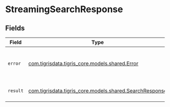 # StreamingSearchResponse


## Fields

| Field                                                                                            | Type                                                                                             | Required                                                                                         | Description                                                                                      |
| ------------------------------------------------------------------------------------------------ | ------------------------------------------------------------------------------------------------ | ------------------------------------------------------------------------------------------------ | ------------------------------------------------------------------------------------------------ |
| `error`                                                                                          | [com.tigrisdata.tigris_core.models.shared.Error](../../models/shared/Error.md)                   | :heavy_minus_sign:                                                                               | The Error type defines a logical error model                                                     |
| `result`                                                                                         | [com.tigrisdata.tigris_core.models.shared.SearchResponse](../../models/shared/SearchResponse.md) | :heavy_minus_sign:                                                                               | Response struct for search                                                                       |